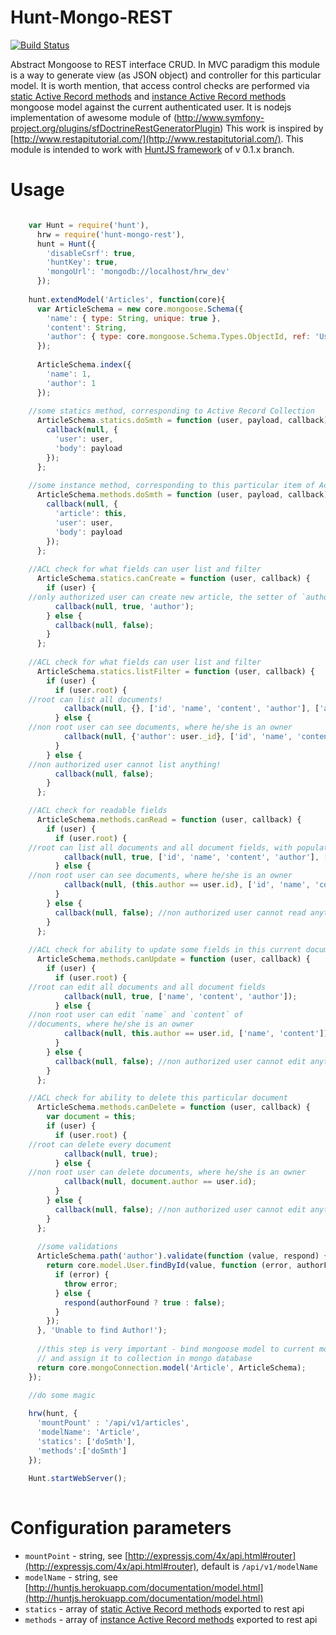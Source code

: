 Hunt-Mongo-REST
==============================

[![Build Status](https://travis-ci.org/oselot/hunt-mongoose-rest.svg)](https://travis-ci.org/oselot/hunt-mongoose-rest)

Abstract Mongoose to REST interface CRUD. In MVC paradigm  this module is a way
to generate view (as JSON object) and controller for this particular model.
It is worth mention, that access control checks are performed via 
[static Active Record methods](http://mongoosejs.com/docs/guide.html#statics) and 
[instance Active Record methods](http://mongoosejs.com/docs/guide.html#methods) 
mongoose model against the current authenticated user.
It is nodejs implementation of awesome module of (http://www.symfony-project.org/plugins/sfDoctrineRestGeneratorPlugin)
This work is inspired by [http://www.restapitutorial.com/](http://www.restapitutorial.com/).
This module is intended to work with [HuntJS framework](https://huntjs.herokuapp.com/) of v 0.1.x branch.



Usage
==============================

```javascript

    var Hunt = require('hunt'),
      hrw = require('hunt-mongo-rest'),
      hunt = Hunt({
        'disableCsrf': true,
        'huntKey': true,
        'mongoUrl': 'mongodb://localhost/hrw_dev'
      });
      
    hunt.extendModel('Articles', function(core){
      var ArticleSchema = new core.mongoose.Schema({
        'name': { type: String, unique: true },
        'content': String,
        'author': { type: core.mongoose.Schema.Types.ObjectId, ref: 'User' }
      });
    
      ArticleSchema.index({
        'name': 1,
        'author': 1
      });
    
    //some statics method, corresponding to Active Record Collection
      ArticleSchema.statics.doSmth = function (user, payload, callback) {
        callback(null, {
          'user': user,
          'body': payload
        });
      };
    
    //some instance method, corresponding to this particular item of Active Record collection
      ArticleSchema.methods.doSmth = function (user, payload, callback) {
        callback(null, {
          'article': this,
          'user': user,
          'body': payload
        });
      };
    
    //ACL check for what fields can user list and filter     
      ArticleSchema.statics.canCreate = function (user, callback) {
        if (user) { 
    //only authorized user can create new article, the setter of `author` with current user's id is set
          callback(null, true, 'author');
        } else {
          callback(null, false);
        }
      };
    
    //ACL check for what fields can user list and filter 
      ArticleSchema.statics.listFilter = function (user, callback) {
        if (user) {
          if (user.root) {
    //root can list all documents!
            callback(null, {}, ['id', 'name', 'content', 'author'], ['author']);
          } else {
    //non root user can see documents, where he/she is an owner
            callback(null, {'author': user._id}, ['id', 'name', 'content']); 
          }
        } else {
    //non authorized user cannot list anything!
          callback(null, false); 
        }
      };

    //ACL check for readable fields
      ArticleSchema.methods.canRead = function (user, callback) {
        if (user) {
          if (user.root) {
    //root can list all documents and all document fields, with populating author
            callback(null, true, ['id', 'name', 'content', 'author'], ['author']);
          } else {
    //non root user can see documents, where he/she is an owner
            callback(null, (this.author == user.id), ['id', 'name', 'content']);
          }
        } else {
          callback(null, false); //non authorized user cannot read anything!
        }
      };
      
    //ACL check for ability to update some fields in this current document    
      ArticleSchema.methods.canUpdate = function (user, callback) {
        if (user) {
          if (user.root) {
    //root can edit all documents and all document fields
            callback(null, true, ['name', 'content', 'author']);
          } else {
    //non root user can edit `name` and `content` of
    //documents, where he/she is an owner
            callback(null, this.author == user.id, ['name', 'content']);
          }
        } else {
          callback(null, false); //non authorized user cannot edit anything!
        }
      };

    //ACL check for ability to delete this particular document
      ArticleSchema.methods.canDelete = function (user, callback) {
        var document = this;
        if (user) {
          if (user.root) {
    //root can delete every document
            callback(null, true); 
          } else {
    //non root user can delete documents, where he/she is an owner
            callback(null, document.author == user.id);
          }
        } else {
          callback(null, false); //non authorized user cannot edit anything!
        }
      };
      
      //some validations      
      ArticleSchema.path('author').validate(function (value, respond) {
        return core.model.User.findById(value, function (error, authorFound) {
          if (error) {
            throw error;
          } else {
            respond(authorFound ? true : false);
          }
        });
      }, 'Unable to find Author!');
        
      //this step is very important - bind mongoose model to current mongo database connection
      // and assign it to collection in mongo database
      return core.mongoConnection.model('Article', ArticleSchema);
    });

    //do some magic
    
    hrw(hunt, { 
      'mountPount' : '/api/v1/articles',
      'modelName': 'Article',
      'statics': ['doSmth'],
      'methods':['doSmth']
    });
    
    Hunt.startWebServer();
    
```


Configuration parameters
==============================

-  `mountPoint` - string, see [http://expressjs.com/4x/api.html#router](http://expressjs.com/4x/api.html#router), default is `/api/v1/modelName`
-  `modelName` - string, see [http://huntjs.herokuapp.com/documentation/model.html](http://huntjs.herokuapp.com/documentation/model.html)
-  `statics` - array of [static Active Record methods](http://mongoosejs.com/docs/guide.html#statics) exported to rest api
-  `methods` - array of [instance Active Record methods](http://mongoosejs.com/docs/guide.html#methods) exported to rest api

